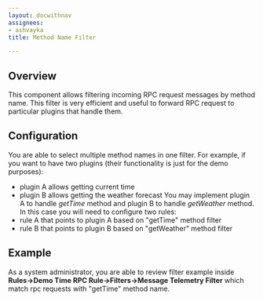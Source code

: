 ```yaml
---
layout: docwithnav
assignees:
- ashvayka
title: Method Name Filter

---
```


## Overview

This component allows filtering incoming RPC request messages by method name. 
This filter is very efficient and useful to forward RPC request to particular plugins that handle them.

## Configuration

You are able to select multiple method names in one filter. 
For example, if you want to have two plugins (their functionality is just for the demo purposes):
 - plugin A allows getting current time
 - plugin B allows getting the weather forecast
You may implement plugin A to handle *getTime* method and plugin B to handle *getWeather* method.
In this case you will need to configure two rules:
 - rule A that points to plugin A based on "getTime" method filter 
 - rule B that points to plugin B based on "getWeather" method filter

## Example

As a system administrator, you are able to review filter example inside **Rules->Demo Time RPC Rule->Filters->Message Telemetry Filter** which match rpc requests with "getTime" method name.
